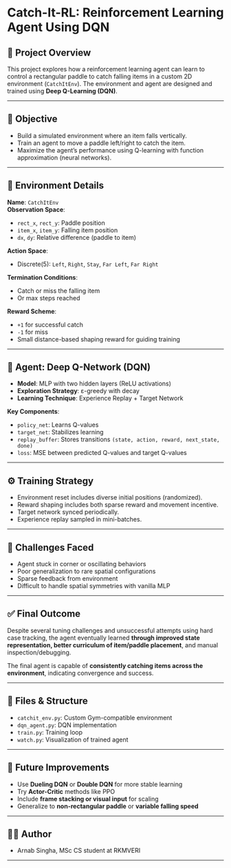 # Catch-It-RL: Reinforcement Learning Agent Using DQN

## 📌 Project Overview

This project explores how a reinforcement learning agent can learn to control a rectangular paddle to catch falling items in a custom 2D environment (`CatchItEnv`). The environment and agent are designed and trained using **Deep Q-Learning (DQN)**.

---

## 🎯 Objective

- Build a simulated environment where an item falls vertically.
- Train an agent to move a paddle left/right to catch the item.
- Maximize the agent’s performance using Q-learning with function approximation (neural networks).

---

## 🧩 Environment Details

**Name**: `CatchItEnv`  
**Observation Space**:  
- `rect_x`, `rect_y`: Paddle position  
- `item_x`, `item_y`: Falling item position  
- `dx`, `dy`: Relative difference (paddle to item)

**Action Space**:  
- Discrete(5): `Left`, `Right`, `Stay`, `Far Left`, `Far Right`

**Termination Conditions**:  
- Catch or miss the falling item  
- Or max steps reached

**Reward Scheme**:
- `+1` for successful catch  
- `-1` for miss  
- Small distance-based shaping reward for guiding training

---

## 🧠 Agent: Deep Q-Network (DQN)

- **Model**: MLP with two hidden layers (ReLU activations)
- **Exploration Strategy**: ε-greedy with decay
- **Learning Technique**: Experience Replay + Target Network

**Key Components**:
- `policy_net`: Learns Q-values
- `target_net`: Stabilizes learning
- `replay_buffer`: Stores transitions `(state, action, reward, next_state, done)`
- `loss`: MSE between predicted Q-values and target Q-values

---

## ⚙️ Training Strategy

- Environment reset includes diverse initial positions (randomized).
- Reward shaping includes both sparse reward and movement incentive.
- Target network synced periodically.
- Experience replay sampled in mini-batches.

---

## 🚧 Challenges Faced

- Agent stuck in corner or oscillating behaviors
- Poor generalization to rare spatial configurations
- Sparse feedback from environment
- Difficult to handle spatial symmetries with vanilla MLP

---

## ✅ Final Outcome

Despite several tuning challenges and unsuccessful attempts using hard case tracking, the agent eventually learned **through improved state representation, better curriculum of item/paddle placement**, and manual inspection/debugging.

The final agent is capable of **consistently catching items across the environment**, indicating convergence and success.

---

## 📁 Files & Structure

- `catchit_env.py`: Custom Gym-compatible environment
- `dqn_agent.py`: DQN implementation
- `train.py`: Training loop
- `watch.py`: Visualization of trained agent

---

## 📌 Future Improvements

- Use **Dueling DQN** or **Double DQN** for more stable learning
- Try **Actor-Critic** methods like PPO
- Include **frame stacking or visual input** for scaling
- Generalize to **non-rectangular paddle** or **variable falling speed**

---

## 👨‍💻 Author

- Arnab Singha, MSc CS student at RKMVERI

---

